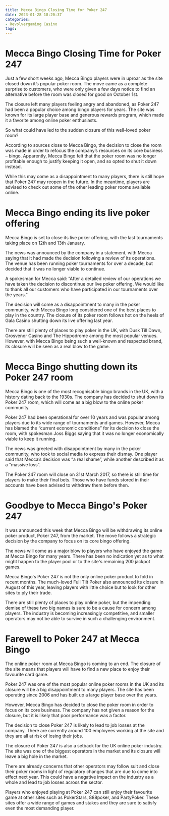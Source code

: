 ```yaml
---
title: Mecca Bingo Closing Time for Poker 247
date: 2023-01-28 18:20:37
categories:
- Revolvergaming Casino
tags:
---
```



#  Mecca Bingo Closing Time for Poker 247

Just a few short weeks ago, Mecca Bingo players were in uproar as the site closed down it’s popular poker room. The move came as a complete surprise to customers, who were only given a few days notice to find an alternative before the room was closed for good on October 1st.

The closure left many players feeling angry and abandoned, as Poker 247 had been a popular choice among bingo players for years. The site was known for its large player base and generous rewards program, which made it a favorite among online poker enthusiasts.

So what could have led to the sudden closure of this well-loved poker room?

According to sources close to Mecca Bingo, the decision to close the room was made in order to refocus the company’s resources on its core business – bingo. Apparently, Mecca Bingo felt that the poker room was no longer profitable enough to justify keeping it open, and so opted to shut it down instead.

While this may come as a disappointment to many players, there is still hope that Poker 247 may reopen in the future. In the meantime, players are advised to check out some of the other leading poker rooms available online.

#  Mecca Bingo ending its live poker offering

Mecca Bingo is set to close its live poker offering, with the last tournaments taking place on 12th and 13th January.

The news was announced by the company in a statement, with Mecca saying that it had made the decision following a review of its operations. The venue has been running poker tournaments for over a decade, but decided that it was no longer viable to continue.

A spokesman for Mecca said: “After a detailed review of our operations we have taken the decision to discontinue our live poker offering. We would like to thank all our customers who have participated in our tournaments over the years.”

The decision will come as a disappointment to many in the poker community, with Mecca Bingo long considered one of the best places to play in the country. The closure of its poker room follows hot on the heels of Gala Casino shutting down its live offering last year.

There are still plenty of places to play poker in the UK, with Dusk Till Dawn, Grosvenor Casino and The Hippodrome among the most popular venues. However, with Mecca Bingo being such a well-known and respected brand, its closure will be seen as a real blow to the game.

#  Mecca Bingo shutting down its Poker 247 room




Mecca Bingo is one of the most recognisable bingo brands in the UK, with a history dating back to the 1930s. The company has decided to shut down its Poker 247 room, which will come as a big blow to the online poker community.

Poker 247 had been operational for over 10 years and was popular among players due to its wide range of tournaments and games. However, Mecca has blamed the “current economic conditions” for its decision to close the room, with spokesman Joss Biggs saying that it was no longer economically viable to keep it running.

The news was greeted with disappointment by many in the poker community, who took to social media to express their dismay. One player said that Mecca’s decision was “a real shame”, while another described it as a “massive loss”.

The Poker 247 room will close on 31st March 2017, so there is still time for players to make their final bets. Those who have funds stored in their accounts have been advised to withdraw them before then.

#  Goodbye to Mecca Bingo's Poker 247

It was announced this week that Mecca Bingo will be withdrawing its online poker product, Poker 247, from the market. The move follows a strategic decision by the company to focus on its core bingo offering.

The news will come as a major blow to players who have enjoyed the game at Mecca Bingo for many years. There has been no indication yet as to what might happen to the player pool or to the site's remaining 200 jackpot games.

Mecca Bingo's Poker 247 is not the only online poker product to fold in recent months. The much-loved Full Tilt Poker also announced its closure in August of this year, leaving players with little choice but to look for other sites to ply their trade.

There are still plenty of places to play online poker, but the impending demise of these two big names is sure to be a cause for concern among players. The industry is becoming increasingly competitive, and smaller operators may not be able to survive in such a challenging environment.

#  Farewell to Poker 247 at Mecca Bingo

The online poker room at Mecca Bingo is coming to an end. The closure of the site means that players will have to find a new place to enjoy their favourite card game.

Poker 247 was one of the most popular online poker rooms in the UK and its closure will be a big disappointment to many players. The site has been operating since 2006 and has built up a large player base over the years.

However, Mecca Bingo has decided to close the poker room in order to focus on its core business. The company has not given a reason for the closure, but it is likely that poor performance was a factor.

The decision to close Poker 247 is likely to lead to job losses at the company. There are currently around 100 employees working at the site and they are all at risk of losing their jobs.

The closure of Poker 247 is also a setback for the UK online poker industry. The site was one of the biggest operators in the market and its closure will leave a big hole in the market.

There are already concerns that other operators may follow suit and close their poker rooms in light of regulatory changes that are due to come into effect next year. This could have a negative impact on the industry as a whole and lead to job losses across the sector.

Players who enjoyed playing at Poker 247 can still enjoy their favourite game at other sites such as PokerStars, 888poker, and PartyPoker. These sites offer a wide range of games and stakes and they are sure to satisfy even the most demanding player.
